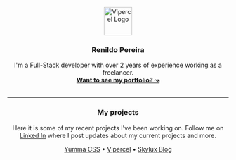 <p align="center">
  <a href="https://vipercel.vercel.app/" target="_blank" rel="noopener">
    <img src="https://rrenildopereiraa.github.io/renildo/public/images/me.jpeg" width="64" bordeRadius="999px" alt="Vipercel Logo">
  </a>
</p>

<h3 align="center">Renildo Pereira</h3>

<p align="center">
  I'm a Full-Stack developer with over 2 years of experience working as a freelancer.
  <br>
  <a href="https://rrenildopereiraa.github.io/renildo/" target="_blank" rel="noopener"><strong>Want to see my portfolio? ↝</strong></a>
  <br>
  <br>
</p>

 ---
<div align="center">
<h3>My projects</h3>
<p>Here it is some of my recent projects I've been working on. Follow me on <a href="https://www.linkedin.com/in/rrenildopereiraa/">Linked In</a> where I post updates about my current projects and more.</p>
<a href="https://yummacss.vercel.app/">Yumma CSS</a>
  •
  <a href="https://vipercel.vercel.app/">Vipercel</a>
  •
  <a href="https://skyluxmc.vercel.app.">Skylux Blog</a>
</div>

